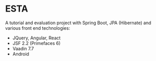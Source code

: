 

ESTA
====

A tutorial and evaluation project with Spring Boot, JPA (Hibernate) and various front end technologies:

* JQuery, Angular, React
* JSF 2.2 (Primefaces 6)
* Vaadin 7.7
* Android

